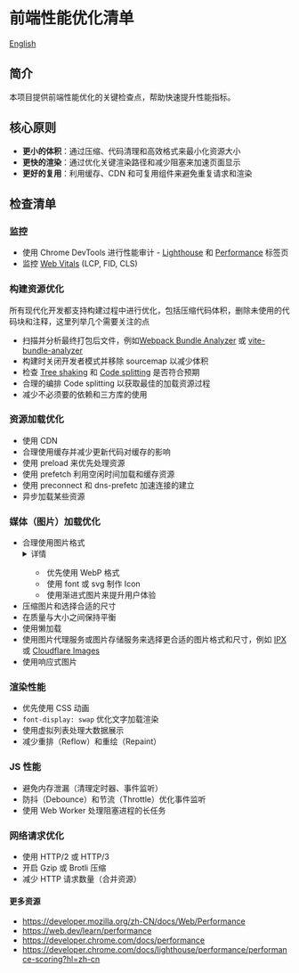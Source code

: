 # 前端性能优化清单

[English](./README.md)

## 简介

本项目提供前端性能优化的关键检查点，帮助快速提升性能指标。

## 核心原则

- **更小的体积**：通过压缩、代码清理和高效格式来最小化资源大小
- **更快的渲染**：通过优化关键渲染路径和减少阻塞来加速页面显示
- **更好的复用**：利用缓存、CDN 和可复用组件来避免重复请求和渲染

## 检查清单

### 监控

- 使用 Chrome DevTools 进行性能审计 - [Lighthouse](https://developer.chrome.com/docs/lighthouse) 和 [Performance](https://developer.chrome.com/docs/performance) 标签页
- 监控 [Web Vitals](https://github.com/GoogleChrome/web-vitals) (LCP, FID, CLS)

### 构建资源优化

所有现代化开发都支持构建过程中进行优化，包括压缩代码体积，删除未使用的代码块和注释，这里列举几个需要关注的点

- 扫描并分析最终打包后文件，例如[Webpack Bundle Analyzer](https://github.com/webpack-contrib/webpack-bundle-analyzer) 或 [vite-bundle-analyzer](https://github.com/nonzzz/vite-bundle-analyzer)
- 构建时关闭开发者模式并移除 sourcemap 以减少体积
- 检查 [Tree shaking](https://developer.mozilla.org/zh-CN/docs/Glossary/Tree_shaking) 和 [Code splitting](https://developer.mozilla.org/zh-CN/docs/Glossary/Code_splitting) 是否符合预期
- 合理的编排 Code splitting 以获取最佳的加载资源过程
- 减少不必须要的依赖和三方库的使用

### 资源加载优化

- 使用 CDN
- 合理使用缓存并减少更新代码对缓存的影响
- 使用 preload 来优先处理资源
- 使用 prefetch 利用空闲时间加载和缓存资源
- 使用 preconnect 和 dns-prefetc 加速连接的建立
- 异步加载某些资源

### 媒体（图片）加载优化

- 合理使用图片格式
  <details>
        <summary>详情<summary>
        <ul>
            <li>优先使用 WebP 格式</li>
            <li>使用 font 或 svg 制作 Icon</li>
            <li>使用渐进式图片来提升用户体验</li>
        </ul>
    </details>
- 压缩图片和选择合适的尺寸
- 在质量与大小之间保持平衡
- 使用懒加载
- 使用图片代理服务或图片存储服务来选择更合适的图片格式和尺寸，例如 [IPX](https://www.npmjs.com/package/ipx) 或 [Cloudflare Images](https://developers.cloudflare.com/images/)
- 使用响应式图片

### 渲染性能

- 优先使用 CSS 动画
- `font-display: swap` 优化文字加载渲染
- 使用虚拟列表处理大数据展示
- 减少重排（Reflow）和重绘（Repaint）

### JS 性能

- 避免内存泄漏（清理定时器、事件监听）
- 防抖（Debounce）和节流（Throttle）优化事件监听
- 使用 Web Worker 处理阻塞进程的长任务

### 网络请求优化

- 使用 HTTP/2 或 HTTP/3
- 开启 Gzip 或 Brotli 压缩
- 减少 HTTP 请求数量（合并资源）

#### 更多资源

- https://developer.mozilla.org/zh-CN/docs/Web/Performance
- https://web.dev/learn/performance
- https://developer.chrome.com/docs/performance
- https://developer.chrome.com/docs/lighthouse/performance/performance-scoring?hl=zh-cn
